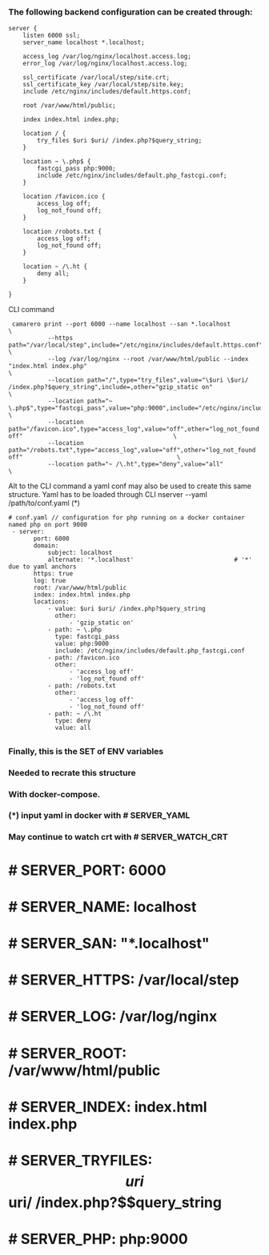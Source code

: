 ### The following backend configuration can be created through:

```
server {
    listen 6000 ssl;
    server_name localhost *.localhost;

    access_log /var/log/nginx/localhost.access.log;
    error_log /var/log/nginx/localhost.access.log;

    ssl_certificate /var/local/step/site.crt;
    ssl_certificate_key /var/local/step/site.key;
    include /etc/nginx/includes/default.https.conf;

    root /var/www/html/public;

    index index.html index.php;

    location / {
        try_files $uri $uri/ /index.php?$query_string;
    }

    location ~ \.php$ {
        fastcgi_pass php:9000;
        include /etc/nginx/includes/default.php_fastcgi.conf;
    }

    location /favicon.ico {
        access_log off;
        log_not_found off;
    }

    location /robots.txt {
        access_log off;
        log_not_found off;
    }

    location ~ /\.ht {
        deny all;
    }

}
```

CLI command

```
 camarero print --port 6000 --name localhost --san *.localhost                                                                             \
           --https path="/var/local/step",include="/etc/nginx/includes/default.https.conf",filename="site"                                 \
           --log /var/log/nginx --root /var/www/html/public --index "index.html index.php"                                                 \
           --location path="/",type="try_files",value="\$uri \$uri/ /index.php?$query_string",include=,other="gzip_static on"              \
           --location path="~ \.php$",type="fastcgi_pass",value="php:9000",include="/etc/nginx/includes/default.php_fastcgi.conf"          \
           --location path="/favicon.ico",type="access_log",value="off",other="log_not_found off"                                          \
           --location path="/robots.txt",type="access_log",value="off",other="log_not_found off"                                           \
           --location path="~ /\.ht",type="deny",value="all"                                                                               \
```

Alt to the CLI command a yaml conf may also be used to create this same structure.
Yaml has to be loaded through CLI nserver --yaml /path/to/conf.yaml (\*)

```
# conf.yaml // configuration for php running on a docker container named php on port 9000
 - server:
       port: 6000
       domain:
           subject: localhost
           alternate: '*.localhost'                            # '*' due to yaml anchors
       https: true
       log: true
       root: /var/www/html/public
       index: index.html index.php
       locations:
           - value: $uri $uri/ /index.php?$query_string
             other:
                 - 'gzip_static on'
           - path: ~ \.php
             type: fastcgi_pass
             value: php:9000
             include: /etc/nginx/includes/default.php_fastcgi.conf
           - path: /favicon.ico
             other:
                 - 'access_log off'
                 - 'log_not_found off'
           - path: /robots.txt
             other:
                 - 'access_log off'
                 - 'log_not_found off'
           - path: ~ /\.ht
             type: deny
             value: all
```

##

###

### Finally, this is the SET of ENV variables

### Needed to recrate this structure

### With docker-compose.

### (\*) input yaml in docker with # SERVER_YAML

### May continue to watch crt with # SERVER_WATCH_CRT

# # SERVER_PORT: 6000

# # SERVER_NAME: localhost

# # SERVER_SAN: "\*.localhost"

# # SERVER_HTTPS: /var/local/step

# # SERVER_LOG: /var/log/nginx

# # SERVER_ROOT: /var/www/html/public

# # SERVER_INDEX: index.html index.php

# # SERVER_TRYFILES: $$uri $$uri/ /index.php?$$query_string

# # SERVER_PHP: php:9000
